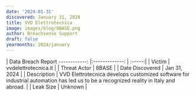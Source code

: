 ```yaml
---
date: '2024-01-31'
discovered: January 31, 2024
title: VVD Elettrotecnica
image: images/blog/8BASE.png
author: Breachsense Support
draft: false
yearmonths: 2024/january
---
```



| Data Breach Report
------------:     |:-------------:    | :-----:|
| Victim      | vvdelettrotecnica.it      | 
| Threat Actor      | 8BASE      | 
| Date Discovered      | Jan 31, 2024      | 
| Description      | VVD Elettrotecnica develops customized software for industrial automation has led us to be a recognized reality in Italy and abroad.      | 
| Leak Size      | Unknown      | 

